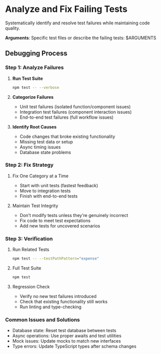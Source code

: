 # Analyze and Fix Failing Tests

Systematically identify and resolve test failures while maintaining code quality.

**Arguments**: Specific test files or describe the failing tests: $ARGUMENTS

## Debugging Process

### Step 1: Analyze Failures

1. **Run Test Suite**
   ```bash
   npm test -- --verbose
   ```
2. **Categorize Failures**

   - Unit test failures (isolated function/component issues)
   - Integration test failures (component interaction issues)
   - End-to-end test failures (full workflow issues)

3. **Identify Root Causes**

   - Code changes that broke existing functionality
   - Missing test data or setup
   - Async timing issues
   - Database state problems

### Step 2: Fix Strategy

1. Fix One Category at a Time

   - Start with unit tests (fastest feedback)
   - Move to integration tests
   - Finish with end-to-end tests

2. Maintain Test Integrity

   - Don't modify tests unless they're genuinely incorrect
   - Fix code to meet test expectations
   - Add new tests for uncovered scenarios

### Step 3: Verification

1. Run Related Tests

   ```bash
   npm test -- --testPathPattern="expense"
   ```

2. Full Test Suite

   ```bash
   npm test
   ```

3. Regression Check

   - Verify no new test failures introduced
   - Check that existing functionality still works
   - Run linting and type-checking

### Common Issues and Solutions

- Database state: Reset test database between tests
- Async operations: Use proper awaits and test utilities
- Mock issues: Update mocks to match new interfaces
- Type errors: Update TypeScript types after schema changes
